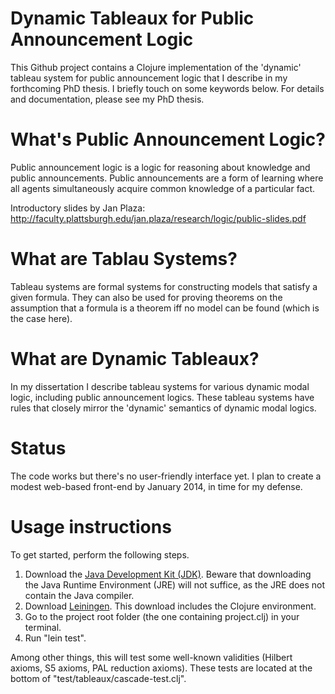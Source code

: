 # Dynamic Tableaux for Public Announcement Logic

This Github project contains a Clojure implementation of the 'dynamic' tableau system for public announcement logic that I describe in my forthcoming PhD thesis. I briefly touch on some keywords below. For details and documentation, please see my PhD thesis.

# What's Public Announcement Logic?

Public announcement logic is a logic for reasoning about knowledge and public announcements. Public announcements are a form of learning where all agents simultaneously acquire common knowledge of a particular fact.

Introductory slides by Jan Plaza: http://faculty.plattsburgh.edu/jan.plaza/research/logic/public-slides.pdf

# What are Tablau Systems?

Tableau systems are formal systems for constructing models that satisfy a given formula. They can also be used for proving theorems on the assumption that a formula is a theorem iff no model can be found (which is the case here).

# What are Dynamic Tableaux?

In my dissertation I describe tableau systems for various dynamic modal logic, including public announcement logics. These tableau systems have rules that closely mirror the 'dynamic' semantics of dynamic modal logics.

# Status

The code works but there's no user-friendly interface yet. I plan to create a modest web-based front-end by January 2014, in time for my defense.

# Usage instructions

To get started, perform the following steps.

1. Download the [Java Development Kit (JDK)](http://www.oracle.com/technetwork/java/javase/downloads/bag.html). Beware that downloading the Java Runtime Environment (JRE) will not suffice, as the JRE does not contain the Java compiler.
2. Download [Leiningen](http://leiningen.org). This download includes the Clojure environment.
3. Go to the project root folder (the one containing project.clj) in your terminal.
4. Run "lein test".

Among other things, this will test some well-known validities (Hilbert axioms, S5 axioms, PAL reduction axioms). These tests are located at the bottom of "test/tableaux/cascade-test.clj".
